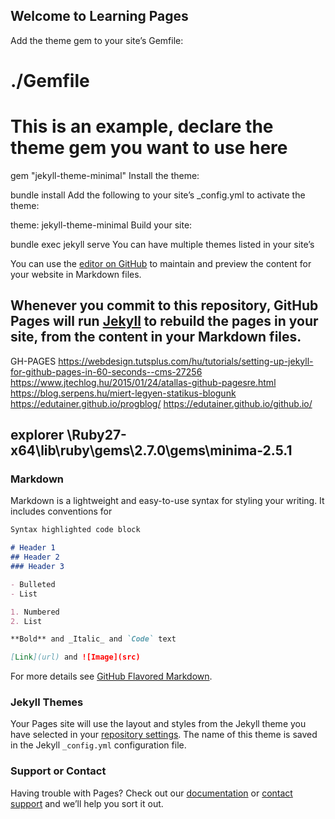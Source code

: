 ## Welcome to Learning Pages
Add the theme gem to your site’s Gemfile:

# ./Gemfile

# This is an example, declare the theme gem you want to use here
gem "jekyll-theme-minimal"
Install the theme:

bundle install
Add the following to your site’s _config.yml to activate the theme:

theme: jekyll-theme-minimal
Build your site:

bundle exec jekyll serve
You can have multiple themes listed in your site’s 

You can use the [editor on GitHub](https://github.com/edutainer/github.io/edit/master/README.md) to maintain and preview the content for your website in Markdown files.

Whenever you commit to this repository, GitHub Pages will run [Jekyll](https://jekyllrb.com/) to rebuild the pages in your site, from the content in your Markdown files.
--------------
GH-PAGES
https://webdesign.tutsplus.com/hu/tutorials/setting-up-jekyll-for-github-pages-in-60-seconds--cms-27256
https://www.jtechlog.hu/2015/01/24/atallas-github-pagesre.html
https://blog.serpens.hu/miert-legyen-statikus-blogunk
https://edutainer.github.io/progblog/
https://edutainer.github.io/github.io/

explorer \Ruby27-x64\lib\ruby\gems\2.7.0\gems\minima-2.5.1
-----------------

### Markdown

Markdown is a lightweight and easy-to-use syntax for styling your writing. It includes conventions for

```markdown
Syntax highlighted code block

# Header 1
## Header 2
### Header 3

- Bulleted
- List

1. Numbered
2. List

**Bold** and _Italic_ and `Code` text

[Link](url) and ![Image](src)
```

For more details see [GitHub Flavored Markdown](https://guides.github.com/features/mastering-markdown/).

### Jekyll Themes

Your Pages site will use the layout and styles from the Jekyll theme you have selected in your [repository settings](https://github.com/edutainer/github.io/settings). The name of this theme is saved in the Jekyll `_config.yml` configuration file.

### Support or Contact

Having trouble with Pages? Check out our [documentation](https://help.github.com/categories/github-pages-basics/) or [contact support](https://github.com/contact) and we’ll help you sort it out.
